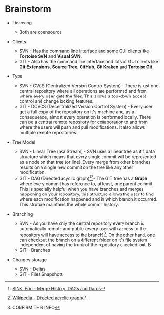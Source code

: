 # Brainstorm

- Licensing
    + Both are opensource

- Clients
    + SVN - Has the command line interface and some GUI clients like **Tortoise SVN** and **Visual SVN**.
    + GIT - Also has the command line interface and lots of GUI clients like **Git Extensions**, **Source Tree**, **GitHub**, **Git Kraken** and **Tortoise Git**.

- Type
    + SVN - CVCS (Centralized Version Control System) - There is just one central repository where all operations are performed and from where every user gets the files. This allows a top-down access control and change locking features.
    + GIT - DCVCS (Decentralized Version Control System) - Every user get a full copy of the repository on it's machine and, as a consequence, almost every operation is performed locally. There can be a central remote repository for collaboration to and from where the users will push and pull modifications. It also allows multiple remote repositories.

- Tree Model
    + SVN - Linear Tree (aka Stream) - SVN uses a linear tree as it's data structure which means that every single commit will be represented as a node on that tree (or line). Every merge from other branches results on a single new commit on the tree like any other modification.
    + GIT - DAG (Directed acyclic graph)[^1][^2]- The GIT tree has a **Graph** where every commit has reference to, at least, one parent commit. This is specially helpful when you have branches and merges happening on your repository, this structure allows the user to find where each modification happened and in which branch it occurred. This struture maintains the whole commit history.

- Branching
    + SVN - As you have only the central repository every branch is automatically remote and public (every user with access to the repository will have access to the branch)[^3]. On the other hand, one can checkout the branch on a different folder on it's file system independent of having the trunk of the repository checked-out. B
    + GIT - Branches

- Changes storage
    + SVN - Deltas
    + GIT - Files Snapshots



[^1]: [SINK, Eric - Merge History, DAGs and Darcs](http://ericsink.com/entries/merge_history.html)

[^2]: [Wikipedia - Directed acyclic graph](https://en.wikipedia.org/wiki/Directed_acyclic_graph)

[^3]:CONFIRM THIS INFO